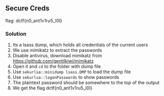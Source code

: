 ## Secure Creds
flag: dctf{n0_ant1v1ru5_l0l}

### Solution
1. Its a lsass dump, which holds all credentials of the current users
2. We use mimikatz to extract the passwords
3. Disable antivirus, download mimikatz from https://github.com/gentilkiwi/mimikatz
4. Open it and `cd` to the folder with dump file
5. Use `sekurlsa::minidump lsass.DMP` to load the dump file
6. Use `sekurlsa::logonPasswords` to show passwords
7. The plaintext password should be somewhere to the top of the output
8. We get the flag dctf{n0_ant1v1ru5_l0l}